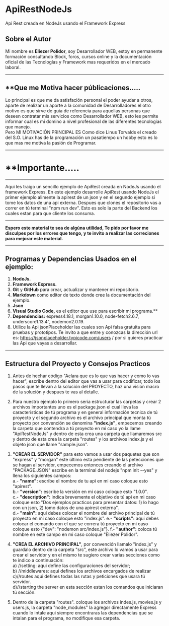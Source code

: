 # ApiRestNodeJs
Api Rest creada en NodeJs usando el Framework Express
## **Sobre el Autor**
Mi nombre es **Eliezer Polidor**, soy Desarrollador WEB, estoy en permanente formación consultando Block, foros, cursos online y la documentación oficial de las Tecnologías y Framework mas requeridos en el mercado laboral. 
___ 
## **Que me Motiva hacer públicaciones.....
Lo principal es que me da satisfación personal el poder ayudar a otros, aparte de realizar un aporte a la comunidad de Desarrolladores el otro motivo es que sirve de guia de referencia para aquellas personas que deseen contratar mis servicios como Desarrollador WEB, esto les permite informar cual es mi domino a nivel profesional de las diferentes tecnologias que manejo.  
Pero MI MOTIVACIÓN PRINCIPAL ES Como dice Linus Torvalds el creado del S.O. Linux has de la programación un pasatiempo un hobby esto es lo que mas me motiva la pasión de Programar.
___
# **Importante.....
---
Aqui les traigo un sencillo ejemplo de ApiRest creada en NodeJs usando el framework Express. En este ejemplo desarrolle ApiRest usando NodeJs el primer ejemplo alimente la apirest de un json y en el segundo ejemplo si tome los datos de una api externa. Despues que clones el repositorio vas a correr en tú terminal "npm run dev". Esto es solo la parte del Backend los cuales estan para que cliente los consuma.  
___
**Espero este material te sea de algúna utilidad, Te pido por favor me disculpes por los errores que tengo, y te invito a realizar las correciones para mejorar este material.**
___
## **Programas y Dependencias Usados en el ejemplo:**
1. **NodeJs.**
2. **Framework Express.**
3. **Git** y **GitHub** para crear, actualizar y mantener mi repositorio.
4. **Markdown** como editor de texto donde cree la documentación del ejemplo.
5. **Json**  
6. **Visual Studio Code,** es el editor que use para escribir mi programa.**
7. **Dependencias:** express4.18.1, morgan1.10.0, node-fetch2.6.7, underscore1.13.4", nodemon2.0.19.  
8. Utilice la Api jsonPlaceholder las cuales son Api falsa gratuita para pruebas y prototipos. Te invito a que entre y conozcas la dirección url es: https://jsonplaceholder.typicode.com/users / por si quieres practicar las Api que vayas a desarrollar.
___

## **Estructura del Proyecto y Consejos Practicos**

1. Antes de hechar código "Aclara que es lo que vas hacer y como lo vas hacer", escribe dentro del editor que vas a usar para codificar, todo los pasos que te llevan a la solución del PROYECTO, haz una visión macro de la solución y despues te vas al detalle.  
2. Para nuestro ejemplo lo primero seria estructurar las carpetas y crear 2 archivos importantes uno es el package.json el cual lleva las caracteristicas de tú programa y en general información tecnica de tú proyecto y el segundo archivo es el archivo principal que monta tú proyecto por convención se denomina **"index.js"**, empecemos creando la carpeta que contendra a tú proyecto en mi caso yo la llame "ApiRestNodeJs" y dentro de esta crea una carpeta que llamaremos src y dentro de esta crea la carpeta "routes" y los archivos index.js y el objeto json que llame "sample.json".  
3. **"CREAR EL SERVIDOR"** para esto vamos a usar dos paquetes que son "express" y "morgan" este último esta pendiente de las petecciones que se hagan al servidor, empecemos entonces creando el archivo "PACKAGE.JSON" escribe en la terminal del nodejs "npm init --yes" y llena los siguientes campos:  
a.- **"name":** escribe el nombre de tu apì  en mi caso coloque esto "apirest".  
b.- **"version":** escribe la versión  en mi caso coloque esto "1.0.0".  
c.- **"description":** indica brevemente el objetivo de tú api en mi caso coloque esto "Dos ejemplos practicos para presentar datos: 1) lo hago con un json, 2) tomo datos de una apirest externa".  
d.- **"main":** aqui debes colocar el nombre del archivo principal de tú proyecto  en mi caso coloque esto "index.js".
e.- **"scripts":** aqui debes colocar el comando con el que se correra tú proyecto  en mi caso coloque esto {"dev": "nodemon src/index.js"}.
f.- **"author":** coloca tú nombre en este campo  en mi caso coloque "Eliezer Polidor".  
4. **"CREA EL ARCHIVO PRINCIPAL"**, por convención llamalo "index.js" y guardalo dentro de la carpeta "src", este archivo lo vamos a usar para crear el servidor y en el mismo te sugiero crear varias secciones como te indico a continuación:  
a) //setting: aqui define las configuraciones del servidor;  
b) //middlewares: aqui defines los archivos encargados de realizar  
c)//routes aqui defines todas las rutas y peticiones que usara tú servidor.  
d)//starting the server en esta sección estan los comandos que iniciaran tú sección.

5. Dentro de la carpeta "routes". coloque los archivos indes.js, movies.js y users.js, la carpeta "node_modules" la agregor directamente Express cuando lo intale aqui siempre encontraras las dependencias que se intalan para el programa, no modifique esa carpeta.
